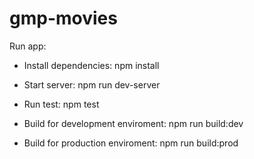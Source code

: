 # gmp-movies

 Run app:

- Install dependencies: 
    npm install
    
- Start server:
    npm run dev-server

- Run test:
    npm test
 
- Build for development enviroment:
    npm run build:dev
 
- Build for production enviroment:
    npm run build:prod
    

